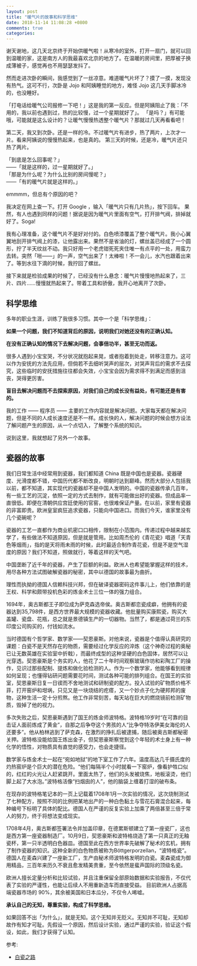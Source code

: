 ```yaml
---
layout: post
title: "暖气片的故事和科学思维"
date: 2018-11-14 11:08:28 +0800
comments: true
categories: 
---
```


谢天谢地，这几天北京终于开始供暖气啦！从寒冷的室外，打开一扇门，就可以回到温暖的家，这是南方人的我最喜欢北京的地方了。在温暖的房间里，把厚被子换成薄被子，感觉再也不用瑟瑟发抖了。

然而走进次卧的瞬间，我感觉到了一丝凉意。难道暖气片坏了？摸了一摸，发现没有热气。这可不行，次卧是 Jojo 和阿姨睡觉的地方，难怪 Jojo 这几天手脚冰冷的，也没睡好。

「打电话给暖气公司报修一下吧！」这是我的第一反应。但是阿姨阻止了我：「不用的，我以前也遇到过，热的比较慢，过一个星期就好了」。
「是吗？」有可能哦，可能就是这么设计的？让暖气慢慢热透整个暖气片？那就过几天再看看吧！

第二天，我又到次卧。还是一样的冷。不过暖气片有进步，热了两片，上次才一片。看来阿姨说的慢慢热起来，也是真的。
第三天的时候，还是冷，暖气片还只热了两片。

「到底是怎么回事呢？」  
——「就是这样的，过一星期就好了。」  
「那是为什么呢？为什么比别的房间慢呢？」  
——「有的暖气片就是这样的。」  

emmmm，但总有个原因的吧？

我决定在网上查一下。打开 Google ，输入「暖气片只有几片热」，按下回车。
果然，有人也遇到同样的问题！据说是因为暖气片里面有空气，打开排气阀，排掉就好了。Soga!

我有心理准备，这个暖气片不是好对付的。白色喷漆覆盖了整个暖气片。我小心翼翼地刮开排气阀上的漆，让他露出来。果然不是省油的灯，螺丝盖已经成了一个圆形，拧了半天纹丝不动。我只好用一个老虎钳死死夹住唯一有点平的一处，用蛮力去转。突然「咝——」的一声，空气出来了！太棒啦！不一会儿，水汽也跟着出来了。等到水往下滴的时候，我拧回了螺丝。

接下来就是检验成果的时候了，已经没有什么悬念：暖气片慢慢地热起来了，三片、四片……慢慢就热起来了。带着工具和骄傲，我开心地离开了次卧。


## 科学思维

多年的职业生涯，训练了我很多习惯。其中一个是「科学思维」：

**如果一个问题，我们不知道背后的原因，说明我们对她还没有的正确认知。**

**在没有正确认知的情况下去解决问题，会事倍功半，甚至无功而返。**

很多人遇到小宝宝哭，不分状况就抱起来晃，或者抱着到处走，转移注意力。这可以作为安抚的方法先应用，但倘若不去细听哭声的层次，对哭声背后的需求不去探究，这些临时的安抚措施往往都会失效，小宝宝会因为需求得不到满足而感到沮丧，哭得更厉害。

**盲目去解决问题而不去探索原因，对我们自己的成长没有益处，有可能还是有害的。**

我的工作 —— 程序员 —— 主要的工作内容就是解决问题。大家每天都在解决问题，但是不同的人成长速度还是不一样。成长快的人，解决问题的时候会想方设法了解问题产生的原因，从一个点切入，了解整个系统的知识。

说到这里，我就想起了另外一个故事。

## 瓷器的故事

我们日常生活中经常用到瓷器，我们都知道 China 既是中国也是瓷器。瓷器硬度、光滑度都不错，中国历代都不断改良，明朝时达到巅峰。然而大部分人包括我以前，都不知道，其实现代的瓷器却不是中国人发明的。中国的瓷器传承几百年，有一些工艺的沉淀，依照一定的方式去制作，就有可能做出好的瓷器。但成品率一直很低。即便在清朝供应宫廷使用的官窑，也很难保证产量。在以前，家里有瓷器的非富即贵。欧洲皇室疯狂追求瓷器，只能向中国进口。而我们今天，谁家里没有几个瓷碗呢？

瓷器的工艺一直都作为商业机密口口相传，限制在小范围内。传递过程中越来越玄学了，有些做法不知道原因，但是就是管用。比如周杰伦的《青花瓷》唱道「天青色等烟雨」，指的是天将雨未雨的时候，此时最适合制作青花瓷，但是不是空气湿度的原因？我们不知道，照做就行，等着这样的天气吧。

中国垄断了近千年的瓷器，产生了巨额的利益。欧洲人也希望能掌握这样的技术，用尽各种方法试图破解瓷器的秘密，其中以德国的故事最为曲折。

理性而执拗的德国人信赖科技兴邦，但在破译瓷器密码这件事儿上，他们依靠的是王权、科学和颇带投机色彩的炼金术士三位一体的强力组合。

1694年，奥古斯都王子即位成为萨克森选帝侯。奥古斯都恋瓷成癖，他拥有的瓷器达到35,798件，是西方世界最大规模的瓷器收藏。他批量购买康熙瓷，购买大盖罐、瓷盘、花瓶，总之就是景德镇生产的一切器物。当然了，都是通过荷兰的东印度公司购买的，付钱如流水。

当时德国有个哲学家、数学家——契恩豪斯。对他来说，瓷器是个值得认真研究的课题：白瓷不是天然存在的物质，需要经过化学反应的淬炼（这个神奇过程的奥秘已让无数英雄在实验室中折戟），而最终成型的这种坚硬的白色固体，居然可以让光穿透。契恩豪斯是个务实的人，他花了二十年时间观察玻璃作坊和彩陶工厂的操作，见识过那些配制、提炼和做化验检测的人。作为一个数学家，他能够看到规律如何呈现；也懂得钻研问题需要花时间，测试各种可能的排列组合。在国王的实验室，契恩豪斯日复一日锲而不舍地测试和研制瓷的配方。投入试验的矿物质价格不菲，打开窑炉和坩埚，只见又是一块烧结的疙瘩，又一个妙点子化为硬邦邦的废物，这种生活一定十分煎熬。他工作非常刻苦，每天站在巨大的燃烧镜前检测矿物质，毁掉了他的视力。

多次失败之后，契恩豪斯遇到了国王的炼金师波特格。波特格19岁时“在可靠的目击证人面前炼成了黄金”，自那之后争夺这个男孩的人“比争夺特洛伊美女海伦的人还要多”。他从柏林逃到了萨克森，在激烈的挣扎后被逮捕，随后被奥古斯都秘密关押。波特格没能给国王炼出金子，但契恩豪斯察觉到这个年轻的术士身上有一种化学的悟性，对物质具有直觉的感受力，也会走捷径。

数学家与炼金术士一起在“宛如地狱”的地下室工作了六年。温度高达几千摄氏度的灼热窑炉是个巨大的潜在危险。“他们每隔半个小时就看一下窑炉，像看护牲口似的，红红的火光让人赶紧跳开。里面太热了，他们的头发被烧焦，地板滚烫，他们脚上起了大水泡。”波特格活像“扫烟囱的人”，他的脑袋上缠着打湿的破布条。

在现存的波特格笔记本的一页上记载着1708年1月一次实验的情况，这次烧制测试了七种配方，按照不同的比例把某地出产的一种白色黏土与雪花石膏混合起来，每种编号下标明了具体的配比。德国人在严谨的反复实验上加乘了两倍甚至三倍于常人的努力，终于将想法变成现实。

1708年4月，奥古斯都签署法令并加盖印章，在德累斯顿建立了第一座瓷厂，这也是西方第一座瓷器制造厂。10月9日，契恩豪斯和波特格烧造了第一只真正的无釉瓷杯，第一只半透明白色器皿。德国至此在西方世界率先破解了秘术的玄机，拥有了制作瓷器的知识。这种全新的白色物质被称为Böttgerporzellan，“波特格瓷”。 德国人在麦森兴建了一座新工厂，生产由秘术师波特格发明的白瓷。麦森瓷成为御用精品，三百年来历久不衰且愈发精美贵重，至今依然是蜚声国际的顶级名瓷。

欧洲人擅长定量分析和比较试验，并且注重保留全部原始数据和实验报告，不仅代表了实验的严谨性，也能让后续人不用重新造车而直接受益。
目前欧洲人占据高端瓷器市场的 90%，其余被美国和日本瓜分，不仅令人唏嘘。

**承认自己的无知，尊重实验，构成了科学思维。**

如果回答不出「为什么」，就是无知。这个无知并无贬义。无知并不可耻，无知却故作有知才可耻。先假设一个原因，然后设计实验，通过严谨的实验，验证这个假设，如此，我们才获得了认知。

参考:

* [白瓷之路](https://book.douban.com/subject/27108622/)
